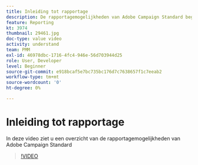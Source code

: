 ```yaml
---
title: Inleiding tot rapportage
description: De rapportagemogelijkheden van Adobe Campaign Standard begrijpen
feature: Reporting
kt: 3974
thumbnail: 29461.jpg
doc-type: value video
activity: understand
team: PMM
exl-id: 46978dbc-1716-4fc4-946e-56d703944d25
role: User, Developer
level: Beginner
source-git-commit: e918bcaf5e7bc735bc176d7c7638657f1c7eeab2
workflow-type: tm+mt
source-wordcount: '0'
ht-degree: 0%

---
```


# Inleiding tot rapportage

In deze video ziet u een overzicht van de rapportagemogelijkheden van Adobe Campaign Standard

>[!VIDEO](https://video.tv.adobe.com/v/29461?quality=12)
